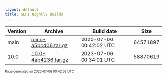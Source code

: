 ```yaml
---
layout: default
title: GLPI Nightly Builds
---
```


Version|Archive|Build date|Size
---|---|---|---
main|[main-a5bcd06.tar.gz](main-a5bcd06.tar.gz)|2023-07-06 00:42:02 UTC|64571897
10.0|[10.0-4ab4236.tar.gz](10.0-4ab4236.tar.gz)|2023-07-06 00:34:01 UTC|58870619

<font size="1">Page generated on 2023-07-06 00:42:02 UTC</font>
